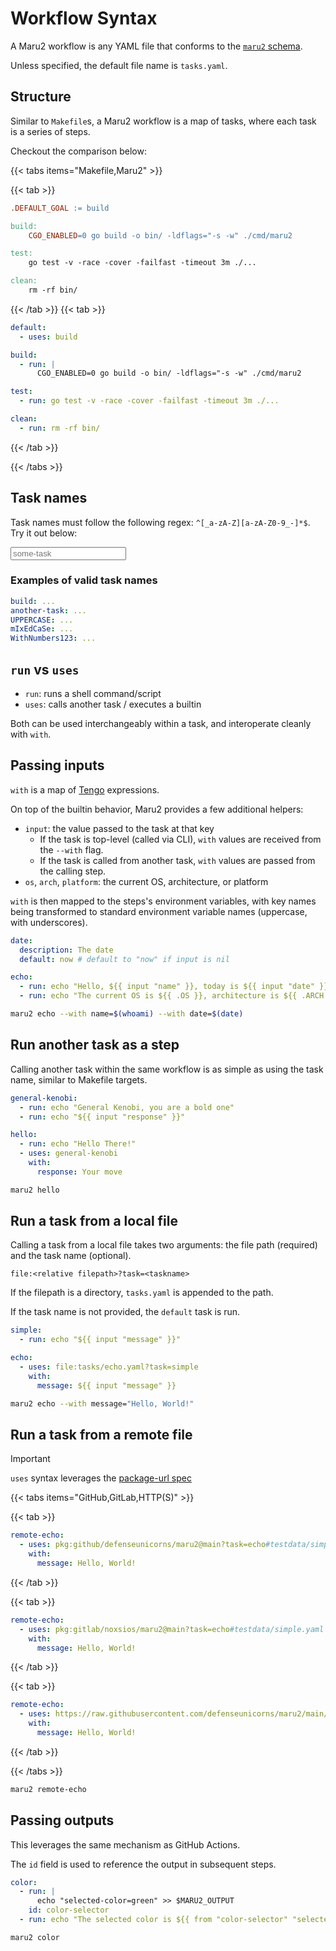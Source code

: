 # Workflow Syntax

A Maru2 workflow is any YAML file that conforms to the [`maru2` schema](../schema-validation#raw-schema).

Unless specified, the default file name is `tasks.yaml`.

## Structure

Similar to `Makefile`s, a Maru2 workflow is a map of tasks, where each task is a series of steps.

Checkout the comparison below:

{{< tabs items="Makefile,Maru2" >}}

  {{< tab >}}

```makefile {filename="Makefile"}
.DEFAULT_GOAL := build

build:
	CGO_ENABLED=0 go build -o bin/ -ldflags="-s -w" ./cmd/maru2

test:
	go test -v -race -cover -failfast -timeout 3m ./...

clean:
	rm -rf bin/
```

  {{< /tab >}}
  {{< tab >}}

```yaml {filename="tasks.yaml"}
default:
  - uses: build

build:
  - run: |
      CGO_ENABLED=0 go build -o bin/ -ldflags="-s -w" ./cmd/maru2

test:
  - run: go test -v -race -cover -failfast -timeout 3m ./...

clean:
  - run: rm -rf bin/
```

  {{< /tab >}}

{{< /tabs >}}

## Task names

Task names must follow the following regex: `^[_a-zA-Z][a-zA-Z0-9_-]*$`. Try it out below:

<input spellcheck="false" placeholder="some-task" id="task-name-regex" />
<span id="regex-result"></span>

<script type="module" defer>
  const input = document.getElementById('task-name-regex');
  const result = document.getElementById('regex-result');
  input.addEventListener('input', () => {
    const regex = /^[_a-zA-Z][a-zA-Z0-9_-]*$/;
    if (input.value === '') {
      result.textContent = '';
      return;
    }
    const valid = regex.test(input.value);
    result.textContent = valid ? '✅' : '❌';
  });
</script>

### Examples of valid task names

```yaml
build: ...
another-task: ...
UPPERCASE: ...
mIxEdCaSe: ...
WithNumbers123: ...
```

## `run` vs `uses`

- `run`: runs a shell command/script
- `uses`: calls another task / executes a builtin

Both can be used interchangeably within a task, and interoperate cleanly with `with`.

## Passing inputs

`with` is a map of [Tengo](https://github.com/d5/tengo) expressions.

On top of the builtin behavior, Maru2 provides a few additional helpers:

- `input`: the value passed to the task at that key
  - If the task is top-level (called via CLI), `with` values are received from the `--with` flag.
  - If the task is called from another task, `with` values are passed from the calling step.
- `os`, `arch`, `platform`: the current OS, architecture, or platform

`with` is then mapped to the steps's environment variables, with key names being transformed to standard environment variable names (uppercase, with underscores).

```yaml {filename="tasks.yaml"}
date:
  description: The date
  default: now # default to "now" if input is nil

echo:
  - run: echo "Hello, ${{ input "name" }}, today is ${{ input "date" }}"
  - run: echo "The current OS is ${{ .OS }}, architecture is ${{ .ARCH }}, platform is ${{ .PLATFORM }}"
```

```sh
maru2 echo --with name=$(whoami) --with date=$(date)
```

## Run another task as a step

Calling another task within the same workflow is as simple as using the task name, similar to Makefile targets.

```yaml {filename="tasks.yaml"}
general-kenobi:
  - run: echo "General Kenobi, you are a bold one"
  - run: echo "${{ input "response" }}"

hello:
  - run: echo "Hello There!"
  - uses: general-kenobi
    with:
      response: Your move
```

```sh
maru2 hello
```

## Run a task from a local file

Calling a task from a local file takes two arguments: the file path (required) and the task name (optional).

`file:<relative filepath>?task=<taskname>`

If the filepath is a directory, `tasks.yaml` is appended to the path.

If the task name is not provided, the `default` task is run.

```yaml {filename="tasks/echo.yaml"}
simple:
  - run: echo "${{ input "message" }}"
```

```yaml {filename="tasks.yaml"}
echo:
  - uses: file:tasks/echo.yaml?task=simple
    with:
      message: ${{ input "message" }}
```

```sh
maru2 echo --with message="Hello, World!"
```

## Run a task from a remote file

> [!IMPORTANT]
> `uses` syntax leverages the [package-url spec](https://github.com/package-url/purl-spec)

{{< tabs items="GitHub,GitLab,HTTP(S)" >}}

{{< tab >}}

```yaml {filename="tasks.yaml"}
remote-echo:
  - uses: pkg:github/defenseunicorns/maru2@main?task=echo#testdata/simple.yaml
    with:
      message: Hello, World!
```

{{< /tab >}}

{{< tab >}}

```yaml {filename="tasks.yaml"}
remote-echo:
  - uses: pkg:gitlab/noxsios/maru2@main?task=echo#testdata/simple.yaml
    with:
      message: Hello, World!
```

{{< /tab >}}

{{< tab >}}

```yaml {filename="tasks.yaml"}
remote-echo:
  - uses: https://raw.githubusercontent.com/defenseunicorns/maru2/main/testdata/simple.yaml?task=echo
    with:
      message: Hello, World!
```

{{< /tab >}}

{{< /tabs >}}

```sh
maru2 remote-echo
```

## Passing outputs

This leverages the same mechanism as GitHub Actions.

The `id` field is used to reference the output in subsequent steps.

```yaml {filename="tasks.yaml"}
color:
  - run: |
      echo "selected-color=green" >> $MARU2_OUTPUT
    id: color-selector
  - run: echo "The selected color is ${{ from "color-selector" "selected-color" }}"
```

```sh
maru2 color
```
